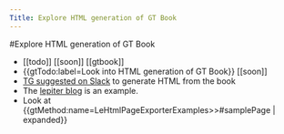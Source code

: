 ---Title: Explore HTML generation of GT Book---#Explore HTML generation of GT Book- [[todo]] [[soon]] [[gtbook]]- {{gtTodo:label=Look into HTML generation of GT Book}} [[soon]]- [TG suggested on Slack](https://feenk.slack.com/archives/CNT0ZB7T9/p1643094014126500) to generate HTML from the book- The [lepiter blog](https://lepiter.io/feenk/) is an example.- Look at {{gtMethod:name=LeHtmlPageExporterExamples>>#samplePage | expanded}}
